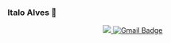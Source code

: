 ### Italo Alves :rocket:

<p align="center">
  <a href="https://www.linkedin.com/in/italo-alves-48b9b897/" target="_blank" alt="Linkedin" rel="noopener">
    <img src="https://img.shields.io/badge/LinkedIn-0077B5?style=for-the-badge&logo=linkedin&logoColor=white&link=https://www.linkedin.com/in/italo-alves-48b9b897/">
  </a>
  
  <a href="mailto:gabr.jesus001@gmail.com">
    <img src="https://img.shields.io/badge/%20-Gmail-red?style=flat-square&logo=Gmail&logoColor=white&link=mailto:gabr.jesus001@gmail.com" alt="Gmail Badge" data-canonical-src="https://img.shields.io/badge/%20-Gmail-red?style=flat-square&logo=Gmail&logoColor=white&link=mailto:gabr.jesus001@gmail.com" style="max-width:100%;">
  </a>
</p>
